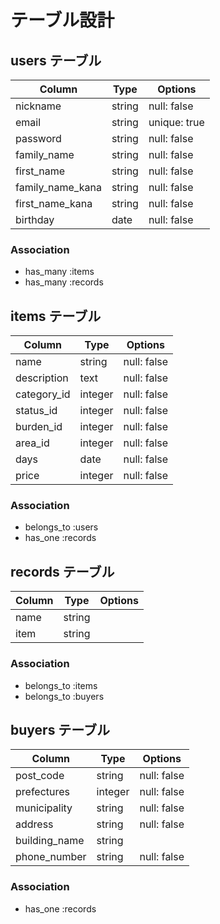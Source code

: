 # テーブル設計

## users テーブル

| Column           | Type   | Options     |
| ---------------- | ------ | ----------- |
| nickname         | string | null: false |
| email            | string | unique: true |
| password         | string | null: false |
| family_name      | string | null: false |
| first_name       | string | null: false |
| family_name_kana | string | null: false |
| first_name_kana  | string | null: false |
| birthday         | date   | null: false |

### Association

- has_many :items
- has_many :records

## items テーブル

| Column      | Type       | Options     |
| ----------- | ---------- | ----------- |
| name        | string     | null: false |
| description | text       | null: false |
| category_id | integer    | null: false |
| status_id   | integer    | null: false |
| burden_id   | integer    | null: false |
| area_id     | integer    | null: false |
| days        | date       | null: false |
| price       | integer    | null: false |

### Association

- belongs_to :users
- has_one :records

## records テーブル

| Column       | Type       | Options                        |
| ------------ | ---------- | ------------------------------ |
| name         | string     |                                |
| item         | string     |                                |

### Association

- belongs_to :items
- belongs_to :buyers

## buyers テーブル

| Column        | Type       | Options                        |
| ------------  | ---------- | ------------------------------ |
| post_code     | string     | null: false                    |
| prefectures   | integer    | null: false                    |
| municipality  | string     | null: false                    |
| address       | string     | null: false                    |
| building_name | string     |                                |
| phone_number  | string     | null: false                    |

### Association

- has_one :records